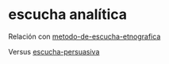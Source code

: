 # escucha analítica

Relación con [metodo-de-escucha-etnografica](metodo-de-escucha-etnografica.md)

Versus [escucha-persuasiva](escucha-persuasiva.md)

